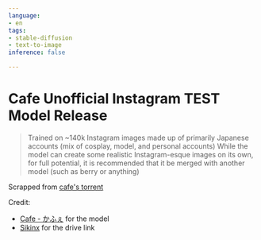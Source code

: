 ```yaml
---
language:
- en
tags:
- stable-diffusion
- text-to-image
inference: false

---
```

# Cafe Unofficial Instagram TEST Model Release
> Trained on ~140k Instagram images made up of primarily Japanese accounts (mix of cosplay, model, and personal accounts) 
> While the model can create some realistic Instagram-esque images on its own, for full potential, it is recommended that it be merged with another model (such as berry or anything)

Scrapped from [cafe's torrent](magnet:?xt=urn:btih:eb085b3e22310a338e6ea00172cb887c10c54cbc&dn=cafe-instagram-unofficial-test-epoch-9-140k-images-fp32.ckpt&tr=udp%3A%2F%2Ftracker.openbittorrent.com%3A80&tr=udp%3A%2F%2Fopentor.org%3A2710&tr=udp%3A%2F%2Ftracker.ccc.de%3A80&tr=udp%3A%2F%2Ftracker.blackunicorn.xyz%3A6969&tr=udp%3A%2F%2Ftracker.coppersurfer.tk%3A6969&tr=udp%3A%2F%2Ftracker.leechers-paradise.org%3A6969)

Credit:
- [Cafe - かふぇ](https://lookup.guru/305088304284434434) for the model
- [Sikinx](https://lookup.guru/671692519985119232) for the drive link
